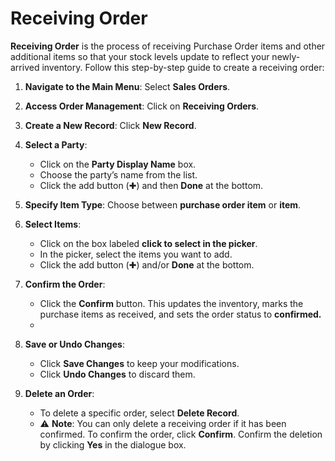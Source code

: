 # Receiving Order

**Receiving Order** is the process of receiving Purchase Order items and other additional items so that your stock levels update to reflect your newly-arrived inventory. Follow this step-by-step guide to create a receiving order:

1. **Navigate to the Main Menu**: Select **Sales Orders**.
2. **Access Order Management**: Click on **Receiving Orders**.
3. **Create a New Record**: Click **New Record**.
4. **Select a Party**:
    - Click on the **Party Display Name** box.
    - Choose the party’s name from the list.
    - Click the add button (✚) and then **Done** at the bottom.
5. **Specify Item Type**: Choose between **purchase order item** or **item**.
6. **Select Items**:
    
    - Click on the box labeled **click to select in the picker**.
    - In the picker, select the items you want to add.
    - Click the add button (✚) and/or **Done** at the bottom.
7. **Confirm the Order**:
    
    - Click the **Confirm** button. This updates the inventory, marks the purchase items as received, and sets the order status to **confirmed.**
    -  
8. **Save or Undo Changes**:
    
    - Click **Save Changes** to keep your modifications.
    - Click **Undo Changes** to discard them.
9. **Delete an Order**:
    
    - To delete a specific order, select **Delete Record**.
    - ⚠️ **Note**: You can only delete a receiving order if it has been confirmed. To confirm the order, click **Confirm**. Confirm the deletion by clicking **Yes** in the dialogue box.

